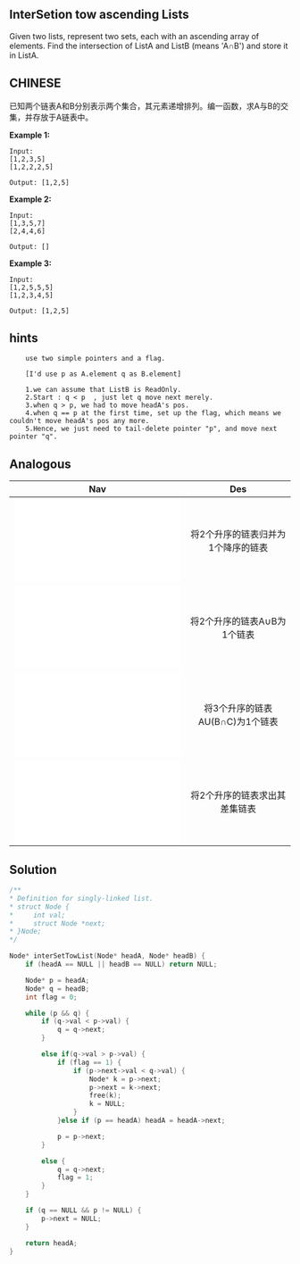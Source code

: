 ## InterSetion tow ascending Lists

Given two lists, represent two sets, each with an ascending array of elements.
Find the intersection of ListA and ListB (means 'A∩B') and store it in ListA.

## CHINESE
已知两个链表A和B分别表示两个集合，其元素递增排列。编一函数，求A与B的交集，并存放于A链表中。

**Example 1:**
```
Input:
[1,2,3,5]
[1,2,2,2,5]

Output: [1,2,5]
```
**Example 2:**
```
Input:
[1,3,5,7]
[2,4,4,6]

Output: []
```
**Example 3:**
```
Input:
[1,2,5,5,5]
[1,2,3,4,5]

Output: [1,2,5]
```

## hints
```
    use two simple pointers and a flag.

    [I'd use p as A.element q as B.element]

    1.we can assume that ListB is ReadOnly.
    2.Start : q < p  , just let q move next merely.
    3.when q > p, we had to move headA's pos.
    4.when q == p at the first time, set up the flag, which means we couldn't move headA's pos any more.
    5.Hence, we just need to tail-delete pointer "p", and move next pointer "q".

```

## Analogous
|                         Nav               |                   Des            |
| :----------------------------------------:|:--------------------------------:|
| ![descendingTowList](descendingTowList.md)|将2个升序的链表归并为1个降序的链表|
| ![unionSetTowList](unionSetTowList.md)    |将2个升序的链表A∪B为1个链表       |
| ![mixThreeList](mixThreeList.md)          |将3个升序的链表AU(B∩C)为1个链表   |
| ![differentSetTowList](differentSetTowList.md)|将2个升序的链表求出其差集链表 |


## Solution

``` c
/**
* Definition for singly-linked list.
* struct Node {
*     int val;
*     struct Node *next;
* }Node;
*/

Node* interSetTowList(Node* headA, Node* headB) {
    if (headA == NULL || headB == NULL) return NULL;

    Node* p = headA;
    Node* q = headB;
    int flag = 0;

    while (p && q) {
        if (q->val < p->val) {
            q = q->next;
        }

        else if(q->val > p->val) {
            if (flag == 1) {
                if (p->next->val < q->val) {
                    Node* k = p->next;
                    p->next = k->next;
                    free(k);
                    k = NULL;
                }
            }else if (p == headA) headA = headA->next;

            p = p->next;
        }

        else {
            q = q->next;
            flag = 1;
        }
    }

    if (q == NULL && p != NULL) {
        p->next = NULL;
    }

    return headA;
}


```